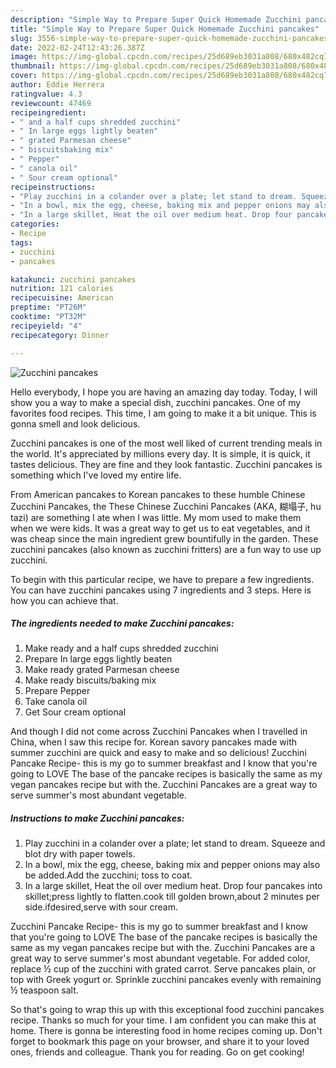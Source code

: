 ```yaml
---
description: "Simple Way to Prepare Super Quick Homemade Zucchini pancakes"
title: "Simple Way to Prepare Super Quick Homemade Zucchini pancakes"
slug: 3556-simple-way-to-prepare-super-quick-homemade-zucchini-pancakes
date: 2022-02-24T12:43:26.387Z
image: https://img-global.cpcdn.com/recipes/25d689eb3031a808/680x482cq70/zucchini-pancakes-recipe-main-photo.jpg
thumbnail: https://img-global.cpcdn.com/recipes/25d689eb3031a808/680x482cq70/zucchini-pancakes-recipe-main-photo.jpg
cover: https://img-global.cpcdn.com/recipes/25d689eb3031a808/680x482cq70/zucchini-pancakes-recipe-main-photo.jpg
author: Eddie Herrera
ratingvalue: 4.3
reviewcount: 47469
recipeingredient:
- " and a half cups shredded zucchini"
- " In large eggs lightly beaten"
- " grated Parmesan cheese"
- " biscuitsbaking mix"
- " Pepper"
- " canola oil"
- " Sour cream optional"
recipeinstructions:
- "Play zucchini in a colander over a plate; let stand to dream. Squeeze and blot dry with paper towels."
- "In a bowl, mix the egg, cheese, baking mix and pepper onions may also be added.Add the zucchini; toss to coat."
- "In a large skillet, Heat the oil over medium heat. Drop four pancakes into skillet;press lightly to flatten.cook till golden brown,about 2 minutes per side.ifdesired,serve with sour cream."
categories:
- Recipe
tags:
- zucchini
- pancakes

katakunci: zucchini pancakes 
nutrition: 121 calories
recipecuisine: American
preptime: "PT26M"
cooktime: "PT32M"
recipeyield: "4"
recipecategory: Dinner

---
```



![Zucchini pancakes](https://img-global.cpcdn.com/recipes/25d689eb3031a808/680x482cq70/zucchini-pancakes-recipe-main-photo.jpg)

Hello everybody, I hope you are having an amazing day today. Today, I will show you a way to make a special dish, zucchini pancakes. One of my favorites food recipes. This time, I am going to make it a bit unique. This is gonna smell and look delicious.

Zucchini pancakes is one of the most well liked of current trending meals in the world. It's appreciated by millions every day. It is simple, it is quick, it tastes delicious. They are fine and they look fantastic. Zucchini pancakes is something which I've loved my entire life.

From American pancakes to Korean pancakes to these humble Chinese Zucchini Pancakes, the These Chinese Zucchini Pancakes (AKA, 糊塌子, hu tazi) are something I ate when I was little. My mom used to make them when we were kids. It was a great way to get us to eat vegetables, and it was cheap since the main ingredient grew bountifully in the garden. These zucchini pancakes (also known as zucchini fritters) are a fun way to use up zucchini.


To begin with this particular recipe, we have to prepare a few ingredients. You can have zucchini pancakes using 7 ingredients and 3 steps. Here is how you can achieve that.

<!--inarticleads1-->

##### The ingredients needed to make Zucchini pancakes:

1. Make ready  and a half cups shredded zucchini
1. Prepare  In large eggs lightly beaten
1. Make ready  grated Parmesan cheese
1. Make ready  biscuits/baking mix
1. Prepare  Pepper
1. Take  canola oil
1. Get  Sour cream optional


And though I did not come across Zucchini Pancakes when I travelled in China, when I saw this recipe for. Korean savory pancakes made with summer zucchini are quick and easy to make and so delicious! Zucchini Pancake Recipe- this is my go to summer breakfast and I know that you&#39;re going to LOVE The base of the pancake recipes is basically the same as my vegan pancakes recipe but with the. Zucchini Pancakes are a great way to serve summer&#39;s most abundant vegetable. 

<!--inarticleads2-->

##### Instructions to make Zucchini pancakes:

1. Play zucchini in a colander over a plate; let stand to dream. Squeeze and blot dry with paper towels.
1. In a bowl, mix the egg, cheese, baking mix and pepper onions may also be added.Add the zucchini; toss to coat.
1. In a large skillet, Heat the oil over medium heat. Drop four pancakes into skillet;press lightly to flatten.cook till golden brown,about 2 minutes per side.ifdesired,serve with sour cream.


Zucchini Pancake Recipe- this is my go to summer breakfast and I know that you&#39;re going to LOVE The base of the pancake recipes is basically the same as my vegan pancakes recipe but with the. Zucchini Pancakes are a great way to serve summer&#39;s most abundant vegetable. For added color, replace ½ cup of the zucchini with grated carrot. Serve pancakes plain, or top with Greek yogurt or. Sprinkle zucchini pancakes evenly with remaining ½ teaspoon salt. 

So that's going to wrap this up with this exceptional food zucchini pancakes recipe. Thanks so much for your time. I am confident you can make this at home. There is gonna be interesting food in home recipes coming up. Don't forget to bookmark this page on your browser, and share it to your loved ones, friends and colleague. Thank you for reading. Go on get cooking!
